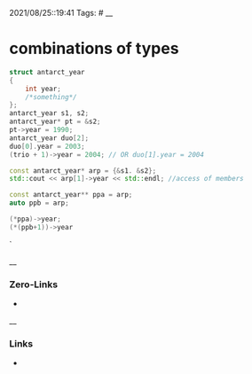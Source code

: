 2021/08/25::19:41
Tags: #
__
# combinations of types
```c++
struct antarct_year
{
	int year;
	/*something*/
};
antarct_year s1, s2;
antarct_year* pt = &s2;
pt->year = 1990;
antarct_year duo[2];
duo[0].year = 2003;
(trio + 1)->year = 2004; // OR duo[1].year = 2004

const antarct_year* arp = {&s1. &s2};
std::cout << arp[1]->year << std::endl; //access of members

const antarct_year** ppa = arp;
auto ppb = arp;

(*ppa)->year;
(*(ppb+1))->year
```
`

__
### Zero-Links
-
__
### Links
-